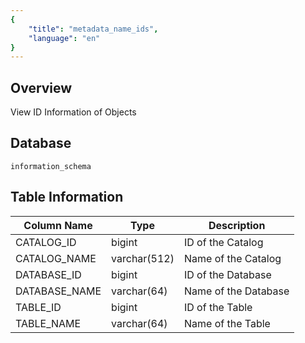 ```yaml
---
{
    "title": "metadata_name_ids",
    "language": "en"
}
---
```


## Overview

View ID Information of Objects

## Database


`information_schema`


## Table Information

| Column Name   | Type         | Description          |
| ------------- | ------------ | -------------------- |
| CATALOG_ID    | bigint       | ID of the Catalog    |
| CATALOG_NAME  | varchar(512) | Name of the Catalog  |
| DATABASE_ID   | bigint       | ID of the Database   |
| DATABASE_NAME | varchar(64)  | Name of the Database |
| TABLE_ID      | bigint       | ID of the Table      |
| TABLE_NAME    | varchar(64)  | Name of the Table    |